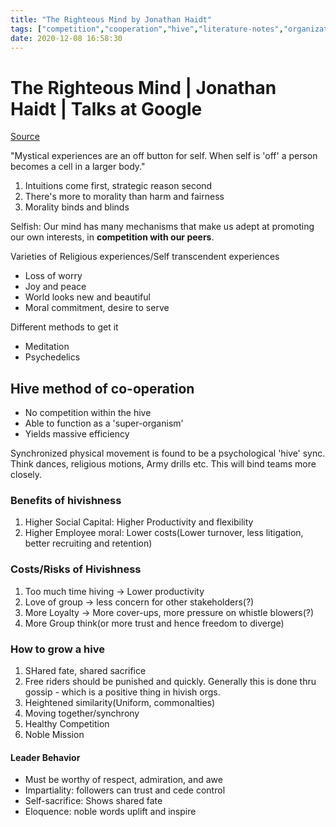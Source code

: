 ```yaml
---
title: "The Righteous Mind by Jonathan Haidt"
tags: ["competition","cooperation","hive","literature-notes","organization","people","psychology"]
date: 2020-12-08 16:58:30
---
```


# The Righteous Mind | Jonathan Haidt | Talks at Google

[Source](https://www.youtube.com/watch?v=2APK3tlPL_0)

"Mystical experiences are an off button for self. When self is 'off' a person becomes a cell in a larger body."

1. Intuitions come first, strategic reason second
2. There's more to morality than harm and fairness
3. Morality binds and blinds

Selfish: Our mind has many mechanisms that make us adept at promoting our own interests, in **competition with our peers**.

Varieties of Religious experiences/Self transcendent experiences
- Loss of worry
- Joy and peace
- World looks new and beautiful
- Moral commitment, desire to serve

Different methods to get it
- Meditation
- Psychedelics

## Hive method of co-operation
- No competition within the hive
- Able to function as a 'super-organism'
- Yields massive efficiency

Synchronized physical movement is found to be a psychological 'hive' sync. Think dances, religious motions, Army drills etc. This will bind teams more closely.

### Benefits of hivishness
1. Higher Social Capital: Higher Productivity and flexibility
2. Higher Employee moral: Lower costs(Lower turnover, less litigation, better recruiting and retention)

### Costs/Risks of Hivishness
1. Too much time hiving -> Lower productivity
2. Love of group -> less concern for other stakeholders(?)
3. More Loyalty -> More cover-ups, more pressure on whistle blowers(?)
4. More Group think(or more trust and hence freedom to diverge)

### How to grow a hive
1. SHared fate, shared sacrifice
2. Free riders should be punished and quickly. Generally this is done thru gossip - which is a positive thing in hivish orgs.
3. Heightened similarity(Uniform, commonalties)
4. Moving together/synchrony
5. Healthy Competition
6. Noble Mission

#### Leader Behavior
- Must be worthy of respect, admiration, and awe
- Impartiality: followers can trust and cede control
- Self-sacrifice: Shows shared fate
- Eloquence: noble words uplift and inspire


